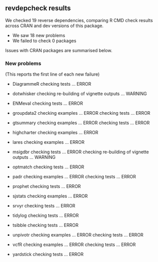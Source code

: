 ## revdepcheck results

We checked 19 reverse dependencies, comparing R CMD check results across CRAN and dev versions of this package.

 * We saw 18 new problems
 * We failed to check 0 packages

Issues with CRAN packages are summarised below.

### New problems
(This reports the first line of each new failure)

* DiagrammeR
  checking tests ... ERROR

* dotwhisker
  checking re-building of vignette outputs ... WARNING

* ENMeval
  checking tests ... ERROR

* groupdata2
  checking examples ... ERROR
  checking tests ... ERROR

* gtsummary
  checking examples ... ERROR
  checking tests ... ERROR

* highcharter
  checking examples ... ERROR

* lares
  checking examples ... ERROR

* msigdbr
  checking tests ... ERROR
  checking re-building of vignette outputs ... WARNING

* optmatch
  checking tests ... ERROR

* padr
  checking examples ... ERROR
  checking tests ... ERROR

* prophet
  checking tests ... ERROR

* sjstats
  checking examples ... ERROR

* srvyr
  checking tests ... ERROR

* tidylog
  checking tests ... ERROR

* tsibble
  checking tests ... ERROR

* unpivotr
  checking examples ... ERROR
  checking tests ... ERROR

* vcfR
  checking examples ... ERROR
  checking tests ... ERROR

* yardstick
  checking tests ... ERROR

